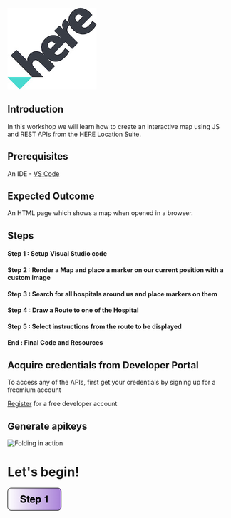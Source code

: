 ![HERE Logo](https://github.com/vidhanbhonsle/Interactive-Map-Workshop/blob/master/img/HERE_Logo_2016_POS_sRGB200X183.jpg) 

## Introduction

In this workshop we will learn how to create an interactive map using JS and REST APIs from the HERE Location Suite.

## Prerequisites
An IDE - [VS Code](https://code.visualstudio.com/download)

## Expected Outcome
An HTML page which shows a map when opened in a browser.

## Steps
#### Step 1 : Setup Visual Studio code
#### Step 2 : Render a Map and place a marker on our current position with a custom image
#### Step 3 : Search for all hospitals around us and place markers on them
#### Step 4 : Draw a Route to one of the Hospital
#### Step 5 : Select instructions from the route to be displayed
#### End    : Final Code and Resources

## Acquire credentials from Developer Portal 
To access any of the APIs, first get your credentials by signing up for a freemium account

[Register](https://developer.here.com/events/community-sa) for a free developer account</br>

## Generate apikeys

![Folding in action](https://github.com/vidhanbhonsle/Interactive-Map-Workshop/blob/master/img/RegistrationGif.gif)

# Let's begin!

[![Foo](https://github.com/vidhanbhonsle/Interactive-Map-Workshop/blob/master/img/s1.png)](https://github.com/vidhanbhonsle/Interactive-Map-Workshop/blob/master/Step1.md) 





